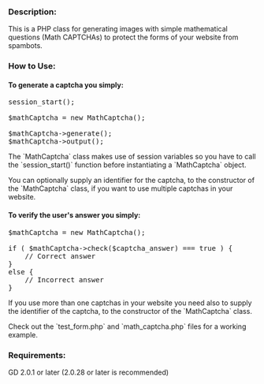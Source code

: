 <html>
<head>
<meta http-equiv="Content-Type" content="text/html; charset=UTF-8">
</head>

<body>

<h3>Description:</h3>
<p>
This is a PHP class for generating images with simple mathematical questions (Math CAPTCHAs) to protect the forms of your website from spambots.
</p>


<h3>How to Use:</h3>

<h4>To generate a captcha you simply:</h4>

<pre>
session_start();

$mathCaptcha = new MathCaptcha();

$mathCaptcha->generate();
$mathCaptcha->output();
</pre>

<p>
The `MathCaptcha` class makes use of session variables so you have to call the `session_start()` function before instantiating a `MathCaptcha` object.
</p>

<p>
You can optionally supply an identifier for the captcha, to the constructor of the `MathCaptcha` class, if you want to use multiple captchas in your website.
</p>

<h4>To verify the user's answer you simply:</h4>

<pre>
$mathCaptcha = new MathCaptcha();

if ( $mathCaptcha->check($captcha_answer) === true ) {
	// Correct answer
}
else {
	// Incorrect answer
}
</pre>

<p>
If you use more than one captchas in your website you need also to supply the identifier of the captcha, to the constructor of the `MathCaptcha` class.
</p>

<p>
Check out the `test_form.php` and `math_captcha.php` files for a working example.
</p>


<h3>Requirements:</h3>
<p>
GD 2.0.1 or later (2.0.28 or later is recommended)
</p>
</body>
</html>

